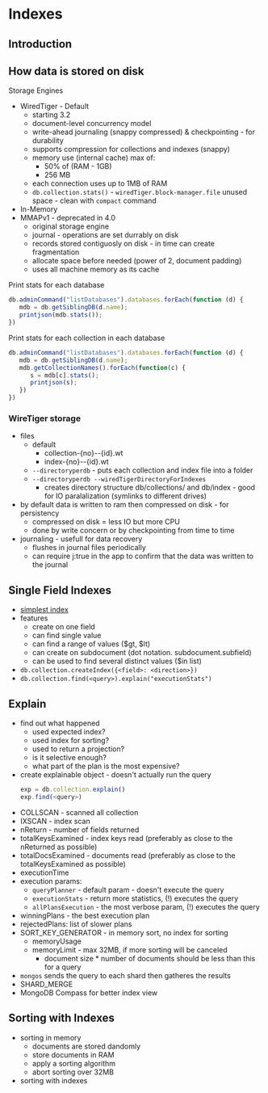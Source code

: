 # Indexes

## Introduction

## How data is stored on disk

Storage Engines
- WiredTiger - Default 
    - starting 3.2
    - document-level concurrency model
    - write-ahead journaling (snappy compressed)  & checkpointing - for durability
    - supports compression for collections and indexes (snappy)
    - memory use (internal cache) max of:
        - 50% of (RAM - 1GB)
        - 256 MB
    - each connection uses up to 1MB of RAM
    - `db.collection.stats()` - `wiredTiger.block-manager.file` unused space - clean with `compact` command
- In-Memory
- MMAPv1 - deprecated in 4.0
    - original storage engine
    - journal - operations are set durrably on disk
    - records stored contiguosly on disk - in time can create fragmentation
    - allocate space before needed (power of 2, document padding)
    - uses all machine memory as its cache

Print stats for each database
```js
db.adminCommand("listDatabases").databases.forEach(function (d) {
   mdb = db.getSiblingDB(d.name);
   printjson(mdb.stats());
})
```

Print stats for each collection in each database
```js
db.adminCommand("listDatabases").databases.forEach(function (d) {
   mdb = db.getSiblingDB(d.name);
   mdb.getCollectionNames().forEach(function(c) {
      s = mdb[c].stats();
      printjson(s);
   })
})
```

### WireTiger storage
- files
    - default
        - collection-{no}--{id}.wt
        - index-{no}--{id}.wt
    - `--directoryperdb` - puts each collection and index file into a folder
    - `--directoryperdb --wiredTigerDirectoryForIndexes`
        - creates directory structure db/collections/ and db/index - good for IO paralalization (symlinks to different drives)
- by default data is written to ram then compressed on disk - for persistency
    - compressed on disk = less IO but more CPU
    - done by write concern or by checkpointing from time to time
- journaling - usefull for data recovery
    - flushes in journal files periodically
    - can require j:true in the app to confirm that the data was written to the journal

## Single Field Indexes
- [simplest index](https://www.mongodb.com/docs/manual/core/index-single/)
- features
    - create on one field
    - can find single value
    - can find a range of values ($gt, $lt)
    - can create on subdocument (dot notation. subdocument.subfield)
    - can be used to find several distinct values ($in list)
- `db.collection.createIndex({<field>: <direction>})`
- `db.collection.find(<query>).explain("executionStats")`

## Explain
- find out what happened
    - used expected index?
    - used index for sorting?
    - used to return a projection?
    - is it selective enough?
    - what part of the plan is the most expensive?
- create explainable object - doesn't actually run the query
    ```js
    exp = db.collection.explain()
    exp.find(<query>)
    ```
- COLLSCAN - scanned all collection
- IXSCAN - index scan
- nReturn - number of fields returned
- totalKeysExamined - index keys read (preferably as close to the nReturned as possible)
- totalDocsExamined - documents read (preferably as close to the totalKeysExamined as possible)
- executionTime
- execution params:
    - `queryPlanner` - default param - doesn't execute the query
    - `executionStats` - return more statistics, (!) executes the query
    - `allPlansExecution` - the most verbose param, (!) executes the query
- winningPlans - the best execution plan
- rejectedPlans: list of slower plans
- SORT_KEY_GENERATOR - in memory sort, no index for sorting
    - memoryUsage
    - memoryLimit - max 32MB, if more sorting will be canceled
        - document size * number of documents should be less than this for a query
- `mongos` sends the query to each shard then gatheres the results
- SHARD_MERGE
- MongoDB Compass for better index view

## Sorting with Indexes
- sorting in memory
    - documents are stored dandomly
    - store documents in RAM
    - apply a sorting algorithm
    - abort sorting over 32MB
- sorting with indexes
    